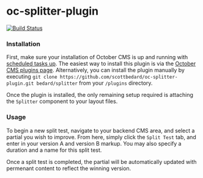 # oc-splitter-plugin

[![Build Status](https://travis-ci.org/scottbedard/oc-splitter-plugin.svg?branch=master)](https://travis-ci.org/scottbedard/oc-splitter-plugin)

### Installation
First, make sure your installation of October CMS is up and running with [scheduled tasks up](http://octobercms.com/docs/help/installation#crontab-setup). The easiest way to install this plugin is via the [October CMS plugins page](http://octobercms.com). Alternatively, you can install the plugin manually by executing `git clone https://github.com/scottbedard/oc-splitter-plugin.git bedard/splitter` from your `/plugins` directory.

Once the plugin is installed, the only remaining setup required is attaching the `Splitter` component to your layout files.

### Usage
To begin a new split test, navigate to your backend CMS area, and select a partial you wish to improve. From here, simply click the `Split Test` tab, and enter in your version A and version B markup. You may also specify a duration and a name for this split test.

Once a split test is completed, the partial will be automatically updated with permenant content to reflect the winning version.
